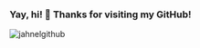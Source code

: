 ### Yay, hi! 👋 Thanks for visiting my GitHub!
![jahnelgithub](https://user-images.githubusercontent.com/22069784/143139398-58c8bc21-c053-4680-a979-f444acdb74d5.png)
